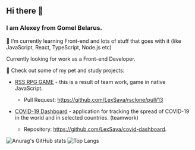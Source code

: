 ## Hi there 👋

### I am Alexey from Gomel Belarus.

🌱 I’m currently learning Front-end and lots of stuff that goes with it (like JavaScript, React, TypeScript, Node.js etc)

Currently looking for work as a Front-end Developer.

🔭 Check out some of my pet and study projects:

- [RSS RPG GAME](https://lexsava.github.io/rsclone/game/dist/) - this is a result of team work, game in native JavaScript.
    * Pull Request: https://github.com/LexSava/rsclone/pull/13
    
- [COVID-19 Dashboard](https://lexsava.github.io/covid-dashboard/covid-dashboard/dist/) - application for tracking the spread of COVID-19 in the world and in selected countries. (teamwork)
    * Repository: https://github.com/LexSava/covid-dashboard.

![Anurag's GitHub stats](https://github-readme-stats.vercel.app/api?username=LexSava&show_icons=true&theme=gruvbox)
![Top Langs](https://github-readme-stats.vercel.app/api/top-langs/?username=LexSava&layout=compact&theme=gruvbox&show_icons=true)


<!--
![Top Langs](https://github-readme-stats.vercel.app/api/top-langs/?username=LexSava&layout=compact&theme=gruvbox)
-->


<!--
**LexSava/LexSava** is a ✨ _special_ ✨ repository because its `README.md` (this file) appears on your GitHub profile.

Here are some ideas to get you started:

- 🔭 I’m currently working on ...
- 🌱 I’m currently learning ...
- 👯 I’m looking to collaborate on ...
- 🤔 I’m looking for help with ...
- 💬 Ask me about ...
- 📫 How to reach me: ...
- 😄 Pronouns: ...
- ⚡ Fun fact: ...
-->
